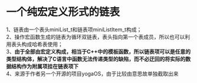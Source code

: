 # 一个纯宏定义形式的链表  

1、链表由一个表头miniList_t和链表项miniListItem_t构成；  
2、操作宏函数生成的链表为循环双链表，表头指向第一个表成员，所以也可以利用表头构成哈希表使用；  
3、**由于全部由宏定义构成，相当于C++中的模板函数，所以链表项可以是任意的类型结构体，解决了C语言中函数无法传递类型的缺陷，而不必迂回的将实际的数据结构作为附属项挂在链表项下**  
4、来源于作者另一个开源的项目yogaOS，由于比较由意思故单独截取出来  
